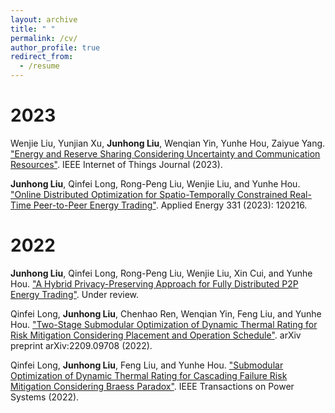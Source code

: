 ```yaml
---
layout: archive
title: " "
permalink: /cv/
author_profile: true
redirect_from:
  - /resume
---
```



2023
======
Wenjie Liu, Yunjian Xu, **Junhong Liu**, Wenqian Yin, Yunhe Hou, Zaiyue Yang. ["Energy and Reserve Sharing Considering Uncertainty and Communication Resources"]([https://www.sciencedirect.com/science/article/abs/pii/S0306261922014738](https://ieeexplore.ieee.org/abstract/document/10059119)). IEEE Internet of Things Journal (2023).

**Junhong Liu**, Qinfei Long, Rong-Peng Liu, Wenjie Liu, and Yunhe Hou. ["Online Distributed Optimization for Spatio-Temporally Constrained Real-Time Peer-to-Peer Energy Trading"](https://www.sciencedirect.com/science/article/abs/pii/S0306261922014738). Applied Energy 331 (2023): 120216.

2022
======
**Junhong Liu**, Qinfei Long, Rong-Peng Liu, Wenjie Liu, Xin Cui, and Yunhe Hou. ["A Hybrid Privacy-Preserving Approach for Fully Distributed P2P Energy Trading"]( ). Under review.

Qinfei Long, **Junhong Liu**, Chenhao Ren, Wenqian Yin, Feng Liu, and Yunhe Hou. ["Two-Stage Submodular Optimization of Dynamic Thermal Rating for Risk Mitigation Considering Placement and Operation Schedule"](https://arxiv.org/pdf/2209.09708.pdf). arXiv preprint arXiv:2209.09708 (2022).

Qinfei Long, **Junhong Liu**, Feng Liu, and Yunhe Hou. ["Submodular Optimization of Dynamic Thermal Rating for Cascading Failure Risk Mitigation Considering Braess Paradox"](https://ieeexplore.ieee.org/abstract/document/9893388). IEEE Transactions on Power Systems (2022).
